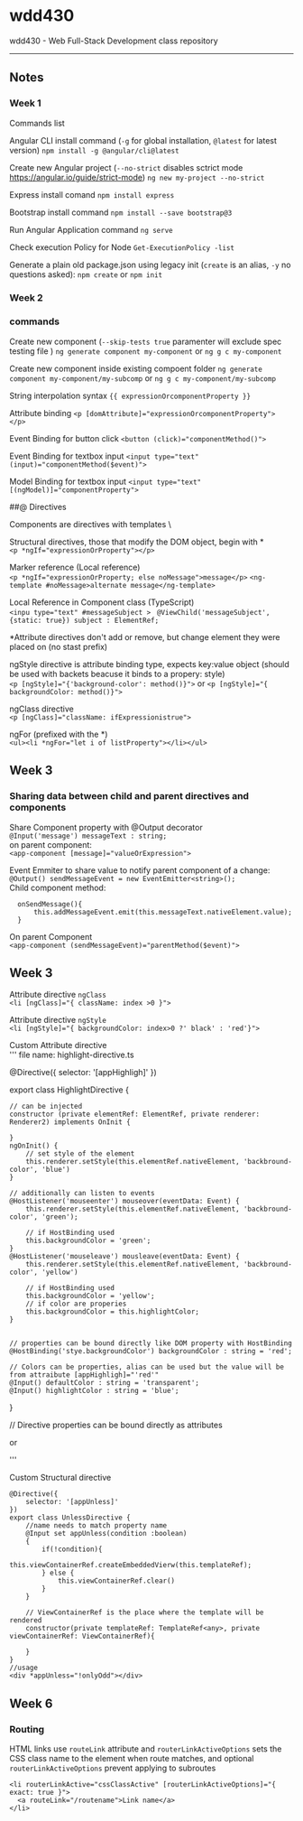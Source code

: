 # wdd430
wdd430 - Web Full-Stack Development class repository

---
## Notes

### Week 1

Commands list

Angular CLI install command (`-g` for global installation, `@latest` for latest version) 
`npm install -g @angular/cli@latest`

Create new Angular project (`--no-strict` disables sctrict mode https://angular.io/guide/strict-mode)
`ng new my-project --no-strict` 

Express install comand
`npm install express`

Bootstrap install command
`npm install --save bootstrap@3` 

Run Angular Application command
`ng serve` 


Check execution Policy for Node
`Get-ExecutionPolicy -list`

Generate a plain old package.json using legacy init (`create` is an alias, `-y` no questions asked):
`npm create` or `npm init`


### Week 2

### commands
Create new component (`--skip-tests true` paramenter will exclude spec testing file )
`ng generate component my-component` or `ng g c my-component`

Create new component inside existing compoent folder
`ng generate component my-component/my-subcomp` or `ng g c my-component/my-subcomp`


String interpolation syntax 
`{{ expressionOrcomponentProperty }}`

Attribute binding
`<p [domAttribute]="expressionOrcomponentProperty"> </p>`

Event Binding for button click
`<button (click)="componentMethod()">`

Event Binding for textbox input
`<input type="text" (input)="componentMethod($event)">`

Model Binding for textbox input
`<input type="text" [(ngModel)]="componentProperty">`

##@ Directives

Components are directives with templates \

Structural directives, those that modify the DOM object, begin with * \
`<p *ngIf="expressionOrProperty"></p>`

Marker reference (Local reference) \
`<p *ngIf="expressionOrProperty; else noMessage">message</p>`
`<ng-template #noMessage>alternate message</ng-template>`

Local Reference in Component class (TypeScript) \
`<inpu type="text" #messageSubject >`
`  @ViewChild('messageSubject', {static: true}) subject : ElementRef; `


*Attribute directives don't add or remove, but change element they were placed on (no stast prefix)

ngStyle directive is attribute binding type, expects key:value object (should be used with backets beacuse it binds to a propery: style)\
`<p [ngStyle]="{'background-color': method()}">` or `<p [ngStyle]="{ backgroundColor: method()}">`

ngClass directive \
`<p [ngClass]="className: ifExpressionistrue">`

ngFor (prefixed with the *)\
`<ul><li *ngFor="let i of listProperty"></li></ul>`

## Week 3

### Sharing data between child and parent directives and components

Share Component property with @Output decorator \
`@Input('message') messageText : string;` \
on parent component: \
`<app-component [message]="valueOrExpression">`

Event Emmiter to share value to notify parent component of a change: \
`@Output() sendMessageEvent = new EventEmitter<string>(); ` \
Child component method:
```
  onSendMessage(){
      this.addMessageEvent.emit(this.messageText.nativeElement.value);
  }
```
On parent Component \
`<app-component (sendMessageEvent)="parentMethod($event)">`


## Week 3

Attribute directive `ngClass` \
`<li [ngClass]="{ className: index >0 }">`

Attribute directive `ngStyle` \
`<li [ngStyle]="{ backgroundColor: index>0 ?' black' : 'red'}">`

Custom Attribute directive \
'''
file name: highlight-directive.ts

@Directive({
    selector: '[appHighligh]'
})

export class HighlightDirective {
    
    // can be injected
    constructor (private elementRef: ElementRef, private renderer: Renderer2) implements OnInit {

    }
    ngOnInit() {
        // set style of the element
        this.renderer.setStyle(this.elementRef.nativeElement, 'backbround-color', 'blue')
    }

    // additionally can listen to events
    @HostListener('mouseenter') mouseover(eventData: Event) {
        this.renderer.setStyle(this.elementRef.nativeElement, 'backbround-color', 'green');

        // if HostBinding used
        this.backgroundColor = 'green';
    }
    @HostListener('mouseleave') mousleave(eventData: Event) {
        this.renderer.setStyle(this.elementRef.nativeElement, 'backbround-color', 'yellow')
        
        // if HostBinding used
        this.backgroundColor = 'yellow'; 
        // if color are properies 
        this.backgroundColor = this.highlightColor; 
    }


    // properties can be bound directly like DOM property with HostBinding
    @HostBinding('stye.backgroundColor') backgroundColor : string = 'red';

    // Colors can be properties, alias can be used but the value will be from attraibute [appHighligh]="'red'"
    @Input() defaultColor : string = 'transparent';
    @Input() highlightColor : string = 'blue';
    
}

// Directive properties can be bound directly as attributes
<p appHighligh [defaultColor]="'red'" [highlightColor]="'blue'">
or
<p appHighligh defaultColor="red" highlightColor="blue">
'''

Custom Structural directive
```
@Directive({
    selector: '[appUnless]'
})
export class UnlessDirective {
    //name needs to match property name
    @Input set appUnless(condition :boolean)
    {
        if(!condition){
            this.viewContainerRef.createEmbeddedVierw(this.templateRef);
        } else {
            this.viewContainerRef.clear()
        }
    }

    // ViewContainerRef is the place where the template will be rendered
    constructor(private templateRef: TemplateRef<any>, private viewContainerRef: ViewContainerRef){

    }
}
//usage
<div *appUnless="!onlyOdd"></div>
```

## Week 6
### Routing

HTML links use `routeLink` attribute and `routerLinkActiveOptions` sets the CSS class name to the element when route matches, and optional `routerLinkActiveOptions` prevent applying to subroutes
```
<li routerLinkActive="cssClassActive" [routerLinkActiveOptions]="{ exact: true }">
  <a routeLink="/routename">Link name</a>
</li>
```